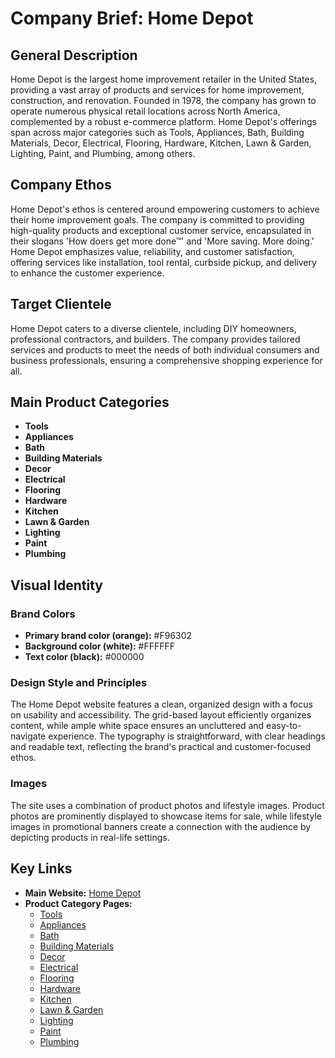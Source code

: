 # Company Brief: Home Depot

## General Description
Home Depot is the largest home improvement retailer in the United States, providing a vast array of products and services for home improvement, construction, and renovation. Founded in 1978, the company has grown to operate numerous physical retail locations across North America, complemented by a robust e-commerce platform. Home Depot's offerings span across major categories such as Tools, Appliances, Bath, Building Materials, Decor, Electrical, Flooring, Hardware, Kitchen, Lawn & Garden, Lighting, Paint, and Plumbing, among others.

## Company Ethos
Home Depot's ethos is centered around empowering customers to achieve their home improvement goals. The company is committed to providing high-quality products and exceptional customer service, encapsulated in their slogans 'How doers get more done™' and 'More saving. More doing.' Home Depot emphasizes value, reliability, and customer satisfaction, offering services like installation, tool rental, curbside pickup, and delivery to enhance the customer experience.

## Target Clientele
Home Depot caters to a diverse clientele, including DIY homeowners, professional contractors, and builders. The company provides tailored services and products to meet the needs of both individual consumers and business professionals, ensuring a comprehensive shopping experience for all.

## Main Product Categories
- **Tools**
- **Appliances**
- **Bath**
- **Building Materials**
- **Decor**
- **Electrical**
- **Flooring**
- **Hardware**
- **Kitchen**
- **Lawn & Garden**
- **Lighting**
- **Paint**
- **Plumbing**

## Visual Identity
### Brand Colors
- **Primary brand color (orange):** #F96302
- **Background color (white):** #FFFFFF
- **Text color (black):** #000000

### Design Style and Principles
The Home Depot website features a clean, organized design with a focus on usability and accessibility. The grid-based layout efficiently organizes content, while ample white space ensures an uncluttered and easy-to-navigate experience. The typography is straightforward, with clear headings and readable text, reflecting the brand's practical and customer-focused ethos.

### Images
The site uses a combination of product photos and lifestyle images. Product photos are prominently displayed to showcase items for sale, while lifestyle images in promotional banners create a connection with the audience by depicting products in real-life settings.

## Key Links
- **Main Website:** [Home Depot](https://www.homedepot.com)
- **Product Category Pages:**
  - [Tools](https://www.homedepot.com/b/Tools/N-5yc1vZc1xy)
  - [Appliances](https://www.homedepot.com/b/Appliances/N-5yc1vZbv1w)
  - [Bath](https://www.homedepot.com/b/Bath/N-5yc1vZbzb3)
  - [Building Materials](https://www.homedepot.com/b/Building-Materials/N-5yc1vZaqns)
  - [Decor](https://www.homedepot.com/b/Decor/N-5yc1vZas6p)
  - [Electrical](https://www.homedepot.com/b/Electrical/N-5yc1vZbmf6)
  - [Flooring](https://www.homedepot.com/b/Flooring/N-5yc1vZaq7r)
  - [Hardware](https://www.homedepot.com/b/Hardware/N-5yc1vZc21m)
  - [Kitchen](https://www.homedepot.com/b/Kitchen/N-5yc1vZar4i)
  - [Lawn & Garden](https://www.homedepot.com/b/Outdoors/N-5yc1vZbx82)
  - [Lighting](https://www.homedepot.com/b/Lighting/N-5yc1vZbvn5)
  - [Paint](https://www.homedepot.com/b/Paint/N-5yc1vZar2d)
  - [Plumbing](https://www.homedepot.com/b/Plumbing/N-5yc1vZbqew)
